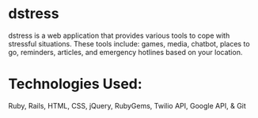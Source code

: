 # dstress
dstress is a web application that provides various tools to cope with stressful situations. These tools include: games, media, chatbot, places to go, reminders, articles, and emergency hotlines based on your location. 

# Technologies Used: 
Ruby, Rails, HTML, CSS, jQuery, RubyGems, Twilio API, Google API, & Git
